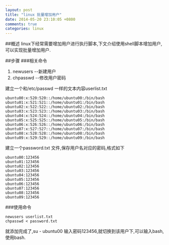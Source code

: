```yaml
---
layout: post
title: "linux 批量增加用户"
date: 2014-05-20 23:10:05 +0800
comments: true
categories: linux
---
```

##概述
linux下经常需要增加用户进行执行脚本,下文介绍使用shell脚本增加用户,可以实现批量增加用户.
<!--more-->

##步骤
###相关命令
1. newusers --新建用户
2. chpasswd --修改用户密码

建立一个和/etc/passwd 一样的文本内容userlist.txt
```
ubuntu00:x:520:520::/home/ubuntu00:/bin/bash
ubuntu01:x:521:521::/home/ubuntu01:/bin/bash
ubuntu02:x:522:522::/home/ubuntu02:/bin/bash
ubuntu03:x:523:523::/home/ubuntu03:/bin/bash
ubuntu04:x:524:524::/home/ubuntu04:/bin/bash
ubuntu05:x:525:525::/home/ubuntu05:/bin/bash
ubuntu06:x:526:526::/home/ubuntu06:/bin/bash
ubuntu07:x:527:527::/home/ubuntu07:/bin/bash
ubuntu08:x:528:528::/home/ubuntu08:/bin/bash
ubuntu09:x:529:529::/home/ubuntu09:/bin/bash

```

建立一个password.txt 文件,保存用户名对应的密码,格式如下
```
ubuntu00:123456
ubuntu01:123456
ubuntu02:123456
ubuntu03:123456
ubuntu04:123456
ubuntu05:123456
ubuntu06:123456
ubuntu07:123456
ubuntu08:123456
ubuntu09:123456
```

###使用命令
```
newusers userlist.txt
chpasswd < password.txt
```
就添加完成了,su - ubuntu00 输入密码123456,就切换到该用户下,可以输入bash,使用bash.



